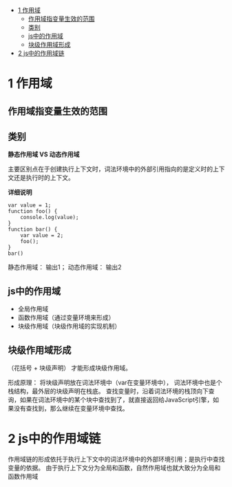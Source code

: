 - [1 作用域](#1-作用域)
  - [作用域指变量生效的范围](#作用域指变量生效的范围)
  - [类别](#类别)
  - [js中的作用域](#js中的作用域)
  - [块级作用域形成](#块级作用域形成)
- [2 js中的作用域链](#2-js中的作用域链)
# 1 作用域
## 作用域指变量生效的范围
## 类别
**静态作用域 VS 动态作用域**

主要区别点在于创建执行上下文时，词法环境中的外部引用指向的是定义时的上下文还是执行时的上下文。

**详细说明**

```
var value = 1;
function foo() { 
    console.log(value);
}
function bar() { 
    var value = 2; 
    foo();
}
bar()
```
静态作用域： 输出1；
动态作用域： 输出2
## js中的作用域
- 全局作用域
- 函数作用域（通过变量环境来形成）
- 块级作用域（块级作用域的实现机制）
## 块级作用域形成
（花括号 + 块级声明） 才能形成块级作用域。

形成原理： 将块级声明放在词法环境中（var在变量环境中），
词法环境中也是个栈结构，最外层的块级声明在栈底。
查找变量时，沿着词法环境的栈顶向下查询，如果在词法环境中的某个块中查找到了，就直接返回给JavaScript引擎，如果没有查找到，那么继续在变量环境中查找。

# 2 js中的作用域链
作用域链的形成依托于执行上下文中的词法环境中的外部环境引用；是执行中查找变量的依据。
由于执行上下文分为全局和函数，自然作用域也就大致分为全局和函数作用域

